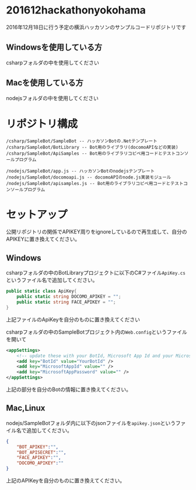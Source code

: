 # 201612hackathonyokohama
2016年12月18日に行う予定の横浜ハッカソンのサンプルコードリポジトリです

## Windowsを使用している方
csharpフォルダの中を使用してください

## Macを使用している方
nodejsフォルダの中を使用してください

# リポジトリ構成

```
/csharp/SampleBot/SampleBot -- ハッカソンBotの.Netテンプレート
/csharp/SampleBot/BotLibrary -- Bot用のライブラリ(docomoAPIなどの実装)
/csharp/SampleBot/ApiSamples -- Bot用のライブラリコピペ用コードとテストコンソールプログラム

/nodejs/SampleBot/app.js -- ハッカソンBotのnodejsテンプレート
/nodejs/SampleBot/docomoapi.js -- docomoAPIのnode.js実装モジュール
/nodejs/SampleBot/apisamples.js -- Bot用のライブラリコピペ用コードとテストコンソールプログラム
```

# セットアップ
公開リポジトリの関係でAPIKEY周りをignoreしているので再生成して、自分のAPIKEYに置き換えてください。

## Windows
csharpフォルダの中のBotLibraryプロジェクトに以下のC#ファイル```ApiKey.cs```というファイル名で追加してください。

```cs
public static class ApiKey{
    public static string DOCOMO_APIKEY = "";
    public static string FACE_APIKEY = "";
}
```
上記ファイルのApiKeyを自分のものに置き換えてください

csharpフォルダの中のSampleBotプロジェクト内の```Web.config```というファイルを開いて
```xml
<appSettings>
    <!-- update these with your BotId, Microsoft App Id and your Microsoft App Password-->
    <add key="BotId" value="YourBotId" />
    <add key="MicrosoftAppId" value="" />
    <add key="MicrosoftAppPassword" value="" />
</appSettings>
```
上記の部分を自分のBotの情報に置き換えてください。

## Mac,Linux
nodejs/SampleBotフォルダ内に以下のjsonファイルを```apikey.json```というファイル名で追加してください。

```json
{
    "BOT_APIKEY":"",
    "BOT_APISECRET":"",
    "FACE_APIKEY":"",
    "DOCOMO_APIKEY":""
}
```

上記のAPIKeyを自分のものに置き換えてください。